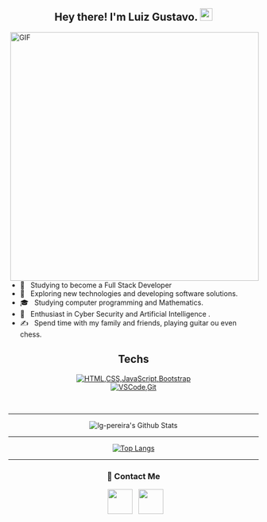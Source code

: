 <h2 align="center"> Hey there! I'm Luiz Gustavo. <img src="https://github.com/TheDudeThatCode/TheDudeThatCode/blob/master/Assets/wave.gif" width="25"></h2>
<img align="right" alt="GIF" src="https://raw.githubusercontent.com/lg-pereira/lg-pereira/master/gif3.gif" width="500"/>

<ul> 
    <li> 🔭 &nbsp; Studying to become a Full Stack Developer  </li>
    <li> 🤔 &nbsp; Exploring new technologies and developing software solutions. </li>
    <li> 🎓 &nbsp; Studying computer programming and Mathematics. </li>
    <li> 🌱 &nbsp; Enthusiast in Cyber Security and Artificial Intelligence . </li>
    <li> ✍️ &nbsp; Spend time with my family and friends, playing guitar ou even chess. </li>
</ul>

<h2 align="center">Techs</h2>

<p align="center">
  <a href="https://skillicons.dev">
    <img src="https://skillicons.dev/icons?i=js,html,css,bootstrap&theme=light" alt="HTML,CSS,JavaScript,Bootstrap" />
  <br>
    <img src="https://skillicons.dev/icons?i=vscode,git&theme=light" alt="VSCode,Git" />
  </a>
</p>

<br>
<hr/>

<div align="center">
<img src="https://github-readme-stats.vercel.app/api?username=lg-pereira&include_all_commits=true&count_private=true&show_icons=true&line_height=20&title_color=7A7ADB&icon_color=2234AE&text_color=D3D3D3&bg_color=0,000000,130F40&border_radius=10" alt="lg-pereira's Github Stats">

</br>
<hr/>

[![Top Langs](https://github-readme-stats.vercel.app/api/top-langs/?username=lg-pereira&layout=compact&text_color=daf7dc&bg_color=151515&border_radius=10)](https://github.com/lg-pereira/github-readme-stats)

<hr/>
<h3> 🤝 Contact Me </h3>

<p align="center">
 
&nbsp; <a href="https://www.linkedin.com/in/lg-pereira/" target="_blank" rel="noopener noreferrer"><img src="https://skillicons.dev/icons?i=linkedin" width="50" /></a>
&nbsp; <a href="mailto:lgonlineworker@gmail.com" target="_blank" rel="noopener noreferrer"><img src="https://skillicons.dev/icons?i=gmail"  width="50" /></a>
</p>

</div>
